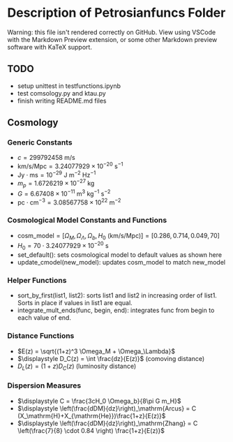 # Description of Petrosianfuncs Folder

Warning: this file isn't rendered correctly on GitHub. View using VSCode with the Markdown Preview extension, or some other Markdown preview software with KaTeX support.

## TODO
- setup unittest in testfunctions.ipynb
- test comsology.py and ktau.py
- finish writing README.md files

## Cosmology

### Generic Constants
- $c = 299792458~\mathrm{m/s}$
- $\mathrm{km/s/Mpc} = 3.24077929 \times 10^{-20} \mathrm{~s}^{-1}$ 
- $\mathrm{Jy}\cdot\mathrm{ms} = 10^{-29}~\mathrm{J~m}^{-2}~\mathrm{Hz}^{-1}$
- $m_p = 1.6726219 \times 10^{-27} \mathrm{~kg}$
- $G = 6.67408 \times 10^{-11} \mathrm{~m}^3 \mathrm{~kg}^{-1} \mathrm{~s}^{-2}$
- $\mathrm{pc} \cdot \mathrm{cm}^{-3} = 3.08567758 \times 10^{22} \mathrm{~m}^{-2}$

### Cosmological Model Constants and Functions
- $\mathrm{cosm\_model} = [\Omega_M, \Omega_\Lambda, \Omega_b, H_0~(\mathrm{km/s/Mpc})] = [0.286, 0.714, 0.049, 70]$
- $H_0 = 70 \cdot 3.24077929 \times 10^{-20}~\mathrm{s}$
- $\mathrm{set\_default()}$: sets cosmological model to default values as shown here
- $\mathrm{update\_cmodel(new\_model)}$: updates $\mathrm{cosm\_model}$ to match $\mathrm{new\_model}$

### Helper Functions
- $\mathrm{sort\_by\_first}(\mathrm{list1},~\mathrm{list2})$: sorts $\mathrm{list1}$ and $\mathrm{list2}$ in increasing order of $\mathrm{list1}$. Sorts in place if values in $\mathrm{list1}$ are equal.
- $\mathrm{integrate\_mult\_ends}(\mathrm{func},~\mathrm{begin},~\mathrm{end})$: integrates $\mathrm{func}$ from $\mathrm{begin}$ to each value of $\mathrm{end}$.

### Distance Functions
- $E(z) = \sqrt{(1+z)^3 \Omega_M + \Omega_\Lambda}$
- $\displaystyle D_C(z) = \int \frac{dz}{E(z)}$ (comoving distance)
- $D_L(z) = (1+z)D_C(z)$ (luminosity distance)

### Dispersion Measures
- $\displaystyle C = \frac{3cH_0 \Omega_b}{8\pi G m_H}$
- $\displaystyle \left(\frac{dDM}{dz}\right)_\mathrm{Arcus} = C (X_\mathrm{H}+X_{\mathrm{He}})\frac{1+z}{E(z)}$
- $\displaystyle \left(\frac{dDM}{dz}\right)_\mathrm{Zhang} = C \left(\frac{7}{8} \cdot 0.84 \right) \frac{1+z}{E(z)}$